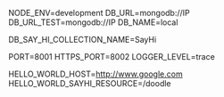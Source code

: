NODE_ENV=development
DB_URL=mongodb://IP
DB_URL_TEST=mongodb://IP
DB_NAME=local

DB_SAY_HI_COLLECTION_NAME=SayHi

PORT=8001
HTTPS_PORT=8002
LOGGER_LEVEL=trace

HELLO_WORLD_HOST=http://www.google.com
HELLO_WORLD_SAYHI_RESOURCE=/doodle
